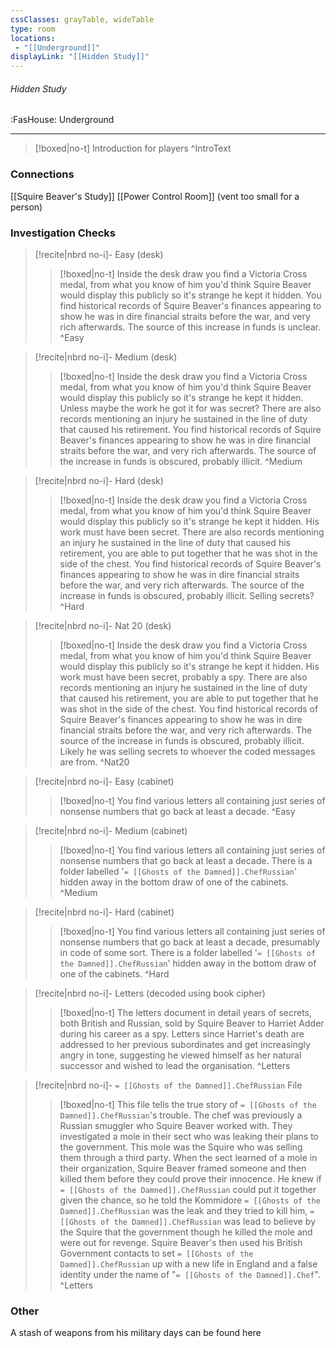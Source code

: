 ```yaml
---
cssClasses: grayTable, wideTable
type: room
locations:
 - "[[Underground]]"
displayLink: "[[Hidden Study]]"
---
```

###### Hidden Study
<span class="sub2">:FasHouse: Underground</span>

---

> [!boxed|no-t]
> Introduction for players
>^IntroText
	
### Connections
[[Squire Beaver's Study]]
[[Power Control Room]] (vent too small for a person)

### Investigation Checks

> [!recite|nbrd no-i]- Easy (desk)
> <br>
> 
>> [!boxed|no-t]
>> Inside the desk draw you find a Victoria Cross medal, from what you know of him you'd think Squire Beaver would display this publicly so it's strange he kept it hidden. You find historical records of Squire Beaver's finances appearing to show he was in dire financial straits before the war, and very rich afterwards. The source of this increase in funds is unclear. 
>^Easy

> [!recite|nbrd no-i]- Medium (desk)
> <br>
> 
>> [!boxed|no-t]
>> Inside the desk draw you find a Victoria Cross medal, from what you know of him you'd think Squire Beaver would display this publicly so it's strange he kept it hidden. Unless maybe the work he got it for was secret? There are also records mentioning an injury he sustained in the line of duty that caused his retirement. You find historical records of Squire Beaver's finances appearing to show he was in dire financial straits before the war, and very rich afterwards. The source of the increase in funds is obscured, probably illicit.
>^Medium

> [!recite|nbrd no-i]- Hard (desk)
> <br>
> 
>> [!boxed|no-t]
>> Inside the desk draw you find a Victoria Cross medal, from what you know of him you'd think Squire Beaver would display this publicly so it's strange he kept it hidden. His work must have been secret. There are also records mentioning an injury he sustained in the line of duty that caused his retirement, you are able to put together that he was shot in the side of the chest. You find historical records of Squire Beaver's finances appearing to show he was in dire financial straits before the war, and very rich afterwards. The source of the increase in funds is obscured, probably illicit. Selling secrets?  
>^Hard

> [!recite|nbrd no-i]- Nat 20 (desk)
> <br>
> 
>> [!boxed|no-t]
>> Inside the desk draw you find a Victoria Cross medal, from what you know of him you'd think Squire Beaver would display this publicly so it's strange he kept it hidden. His work must have been secret, probably a spy. There are also records mentioning an injury he sustained in the line of duty that caused his retirement, you are able to put together that he was shot in the side of the chest. You find historical records of Squire Beaver's finances appearing to show he was in dire financial straits before the war, and very rich afterwards. The source of the increase in funds is obscured, probably illicit. Likely he was selling secrets to whoever the coded messages are from.
>^Nat20

> [!recite|nbrd no-i]- Easy (cabinet)
> <br>
> 
>> [!boxed|no-t]
>> You find various letters all containing just series of nonsense numbers that go back at least a decade. 
>^Easy

> [!recite|nbrd no-i]- Medium (cabinet)
> <br>
> 
>> [!boxed|no-t]
>> You find various letters all containing just series of nonsense numbers that go back at least a decade. There is a folder labelled '`= [[Ghosts of the Damned]].ChefRussian`' hidden away in the bottom draw of one of the cabinets. 
>^Medium

> [!recite|nbrd no-i]- Hard (cabinet)
> <br>
> 
>> [!boxed|no-t]
>> You find various letters all containing just series of nonsense numbers that go back at least a decade, presumably in code of some sort. There is a folder labelled  '`= [[Ghosts of the Damned]].ChefRussian`' hidden away in the bottom draw of one of the cabinets. 
>^Hard

> [!recite|nbrd no-i]- Letters (decoded using book cipher)
> <br>
> 
>> [!boxed|no-t]
>> The letters document in detail years of secrets, both British and Russian, sold by Squire Beaver to Harriet Adder during his career as a spy. Letters since Harriet's death are addressed to her previous subordinates and get increasingly angry in tone, suggesting he viewed himself as her natural successor and wished to lead the organisation.
>^Letters

> [!recite|nbrd no-i]- `= [[Ghosts of the Damned]].ChefRussian` File
> <br>
> 
>> [!boxed|no-t]
>> This file tells the true story of `= [[Ghosts of the Damned]].ChefRussian`'s trouble. The chef was previously a Russian smuggler who Squire Beaver worked with. They investigated a mole in their sect who was leaking their plans to the government. This mole was the Squire who was selling them through a third party. When the sect learned of a mole in their organization, Squire Beaver framed someone and then killed them before they could prove their innocence. He knew if `= [[Ghosts of the Damned]].ChefRussian` could put it together given the chance, so he told the Kommidore `= [[Ghosts of the Damned]].ChefRussian` was the leak and they tried to kill him, `= [[Ghosts of the Damned]].ChefRussian` was lead to believe by the Squire that the government though he killed the mole and were out for revenge. Squire Beaver's then used his British Government contacts to set `= [[Ghosts of the Damned]].ChefRussian` up with a new life in England and a false identity under the name of "`= [[Ghosts of the Damned]].Chef`".
>^Letters

### Other
A stash of weapons from his military days can be found here

